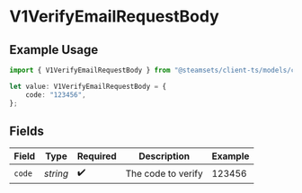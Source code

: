 # V1VerifyEmailRequestBody

## Example Usage

```typescript
import { V1VerifyEmailRequestBody } from "@steamsets/client-ts/models/components";

let value: V1VerifyEmailRequestBody = {
    code: "123456",
};
```

## Fields

| Field              | Type               | Required           | Description        | Example            |
| ------------------ | ------------------ | ------------------ | ------------------ | ------------------ |
| `code`             | *string*           | :heavy_check_mark: | The code to verify | 123456             |